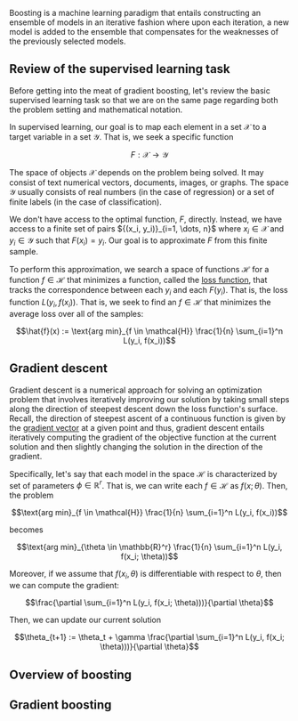 

Boosting is a machine learning paradigm that entails constructing an ensemble of models in an iterative fashion where upon each iteration, a new model is added to the ensemble that compensates for the weaknesses of the previously selected models. 

Review of the supervised learning task
--------------------------------------

Before getting into the meat of gradient boosting, let's review the basic supervised learning task so that we are on the same page regarding both the problem setting and mathematical notation. 

In supervised learning, our goal is to map each element in a set $\mathcal{X}$ to a target variable in a set $\mathcal{Y}$. That is, we seek a specific function 

$$F: \mathcal{X} \rightarrow \mathcal{Y}$$

The space of objects $\mathcal{X}$ depends on the problem being solved. It may consist of text numerical vectors, documents, images, or graphs. The space $\mathcal{Y}$ usually consists of real numbers (in the case of regression) or a set of finite labels (in the case of classification). 

We don't have access to the optimal function, $F$, directly. Instead, we have access to a finite set of pairs $\{(x_i, y_i)}_{i=1, \dots, n}$ where $x_i \in \mathcal{X}$ and $y_i \in \mathcal{Y}$ such that $F(x_i) = y_i$.  Our goal is to approximate $F$ from this finite sample. 

To perform this approximation, we search a space of functions $\mathcal{H}$ for a function $f \in \mathcal{H}$ that minimizes a function, called the [loss function](https://en.wikipedia.org/wiki/Loss_function), that tracks the correspondence between each $y_i$ and each $F(y_i)$. That is, the loss function $L(y_i, f(x_i))$. That is, we seek to find an $f \in \mathcal{H}$ that minimizes the average loss over all of the samples:

$$\hat{f}(x) := \text{arg min}_{f \in \mathcal{H}} \frac{1}{n} \sum_{i=1}^n L(y_i, f(x_i))$$

Gradient descent
----------------

Gradient descent is a numerical approach for solving an optimization problem that involves iteratively improving our solution by taking small steps along the direction of steepest descent down the loss function's surface. Recall, the direction of steepest ascent of a continuous function is given by the [gradient vector]() at a given point and thus, gradient descent entails iteratively computing the gradient of the objective function at the current solution and then slightly changing the solution in the direction of the gradient. 

Specifically, let's say that each model in the space $\mathcal{H}$ is characterized by set of parameters $\phi \in \mathbb{R}^r$. That is, we can write each $f \in \mathcal{H}$ as $f(x; \theta)$. Then, the problem

$$\text{arg min}_{f \in \mathcal{H}} \frac{1}{n} \sum_{i=1}^n L(y_i, f(x_i))$$

becomes

$$\text{arg min}_{\theta \in \mathbb{R}^r} \frac{1}{n} \sum_{i=1}^n L(y_i, f(x_i; \theta))$$

Moreover, if we assume that $f(x_i, \theta)$ is differentiable with respect to $\theta$, then we can compute the gradient:

$$\frac{\partial \sum_{i=1}^n L(y_i, f(x_i; \theta)))}{\partial \theta}$$

Then, we can update our current solution 

$$\theta_{t+1} := \theta_t + \gamma \frac{\partial \sum_{i=1}^n L(y_i, f(x_i; \theta)))}{\partial \theta}$$


Overview of boosting
--------------------


Gradient boosting
-----------------
